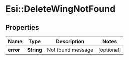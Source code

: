 # Esi::DeleteWingNotFound

## Properties
Name | Type | Description | Notes
------------ | ------------- | ------------- | -------------
**error** | **String** | Not found message | [optional] 


